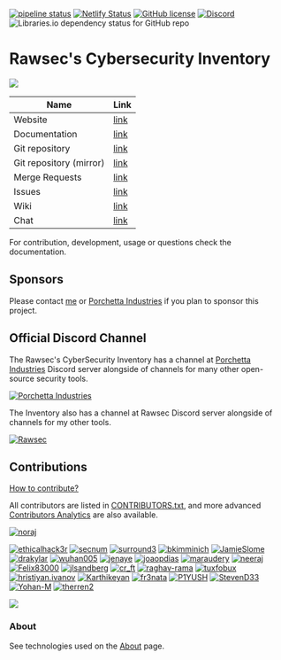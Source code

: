 [![pipeline status](https://gitlab.com/rawsec/rawsec-cybersecurity-list/badges/master/pipeline.svg)](https://gitlab.com/rawsec/rawsec-cybersecurity-list/commits/master)
[![Netlify Status](https://api.netlify.com/api/v1/badges/dec1c085-13da-4dd4-b547-7740015226cb/deploy-status)](https://app.netlify.com/sites/rawsec-cybersecurity-inventory/deploys)
[![GitHub license](https://img.shields.io/github/license/noraj/rawsec-cybersecurity-inventory.svg)](https://gitlab.com/rawsec/rawsec-cybersecurity-list/blob/master/LICENSE)
[![Discord](https://img.shields.io/discord/437247125508587540.svg?style=flat&logo=discord)](https://discord.gg/Wspwv2h)
![Libraries.io dependency status for GitHub repo](https://img.shields.io/librariesio/github/noraj/rawsec-cybersecurity-inventory.svg)

# Rawsec's Cybersecurity Inventory

![](https://i.imgur.com/HzwmJVP.png)

Name                    | Link
------------------------|---------------------------------------------------------------------------
Website                 | [link](https://inventory.raw.pm/)
Documentation           | [link](https://inventory.raw.pm/docs/)
Git repository          | [link](https://gitlab.com/rawsec/rawsec-cybersecurity-list)
Git repository (mirror) | [link](https://github.com/noraj/rawsec-cybersecurity-inventory)
Merge Requests          | [link](https://gitlab.com/rawsec/rawsec-cybersecurity-list/merge_requests)
Issues                  | [link](https://gitlab.com/rawsec/rawsec-cybersecurity-list/issues)
Wiki                    | [link](https://gitlab.com/rawsec/rawsec-cybersecurity-list/wikis/home)
Chat                    | [link](https://discord.gg/Wspwv2h)

For contribution, development, usage or questions check the documentation.

## Sponsors

Please contact [me](https://pwn.by/noraj/profiles.html) or [Porchetta Industries](https://porchetta.industries/contact/) if you plan to sponsor this project.

## Official Discord Channel

The Rawsec's CyberSecurity Inventory has a channel at [Porchetta Industries](https://porchetta.industries/) Discord server alongside of channels for many other open-source security tools.

[![Porchetta Industries](https://discordapp.com/api/guilds/736724457258745996/widget.png?style=banner2)](https://discord.gg/VWcdZCUsQP)

The Inventory also has a channel at Rawsec Discord server alongside of channels for my other tools.

[![Rawsec](https://discordapp.com/api/guilds/437247125508587540/widget.png?style=banner2)](https://discord.gg/xvTb2vx)

## Contributions

[How to contribute?](https://inventory.raw.pm/docs/add/)

All contributors are listed in [CONTRIBUTORS.txt](CONTRIBUTORS.txt), and more advanced [Contributors Analytics](https://gitlab.com/rawsec/rawsec-cybersecurity-list/-/graphs/master) are also available.

[![noraj](https://img.shields.io/badge/noraj-Developer-black.svg)](https://gitlab.com/noraj)

[![ethicalhack3r](https://img.shields.io/badge/ethicalhack3r-Contributor-FF5050.svg)](https://gitlab.com/ethicalhack3r)
[![secnum](https://img.shields.io/badge/secnum-Contributor-FF5050.svg)](https://gitlab.com/secnum)
[![surround3](https://img.shields.io/badge/surround3-Contributor-FF5050.svg)](https://gitlab.com/surround3)
[![bkimminich](https://img.shields.io/badge/bkimminich-Contributor-FF5050.svg)](https://gitlab.com/bkimminich)
[![JamieSlome](https://img.shields.io/badge/JamieSlome-Contributor-FF5050.svg)](https://gitlab.com/JamieSlome)
[![drakylar](https://img.shields.io/badge/ShaposhnikovIlya-Contributor-FF5050.svg)](https://gitlab.com/drakylar)
[![wuhan005](https://img.shields.io/badge/E99p1ant-Contributor-FF5050.svg)](https://gitlab.com/wuhan005)
[![jenaye](https://img.shields.io/badge/jenaye-Contributor-FF5050.svg)](https://gitlab.com/jenaye)
[![joaopdias](https://img.shields.io/badge/joaopdias-Contributor-FF5050.svg)](https://gitlab.com/joaopdias)
[![maraudery](https://img.shields.io/badge/maraudery-Contributor-FF5050.svg)](https://gitlab.com/maraudery)
[![neeraj](https://img.shields.io/badge/neeraj-Contributor-FF5050.svg)](https://gitlab.com/neerajbabu27)
[![Felix83000](https://img.shields.io/badge/neeraj-Contributor-FF5050.svg)](https://gitlab.com/Felix83000)
[![jlsandberg](https://img.shields.io/badge/jlsandberg-Contributor-FF5050.svg)](https://gitlab.com/jlsandberg)
[![cr_ft](https://img.shields.io/badge/cr__ft-Contributor-FF5050.svg)](https://gitlab.com/cr_ft)
[![raghav-rama](https://img.shields.io/badge/raghav--rama-Contributor-FF5050)](https://gitlab.com/raghav-rama)
[![tuxfobux](https://img.shields.io/badge/tuxfobux-Contributor-FF5050.svg)](https://gitlab.com/tuxfobux)
[![hristiyan.ivanov](https://img.shields.io/badge/hristiyan.ivanov-Contributor-FF5050.svg)](https://gitlab.com/hristiyan.ivanov)
[![Karthikeyan](https://img.shields.io/badge/karthikeyan-Contributor-FF5050.svg)](https://gitlab.com/arrow_996)
[![fr3nata](https://img.shields.io/badge/fr3nata-Contributor-FF5050.svg)](https://gitlab.com/fr3nata)
[![P1YUSH](https://img.shields.io/badge/P1YUSH-Contributor-FF5050.svg)](https://gitlab.com/piyush.offsec)
[![StevenD33](https://img.shields.io/badge/StevenD33-Contributor-FF5050.svg)](https://gitlab.com/StevenDias33)
[![Yohan-M](https://img.shields.io/badge/Yohan--M-Contributor-FF5050.svg)](https://gitlab.com/yogiboy1)
[![therren2](https://img.shields.io/badge/therren2-Contributor-FF5050.svg)](https://gitlab.com/therren2)

[![](https://contributor-graph-api.apiseven.com/contributors-svg?chart=contributorOverTime&repo=noraj/rawsec-cybersecurity-inventory)](https://github.com/noraj/rawsec-cybersecurity-inventory/graphs/contributors)

### About

See technologies used on the [About](https://inventory.raw.pm/about.html) page.
